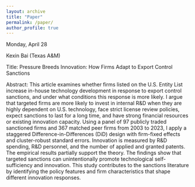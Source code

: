 ```yaml
---
layout: archive
title: "Paper"
permalink: /paper/
author_profile: true
---
```



Monday, April 28

Kexin Bai (Texas A&M)

Title: Pressure Breeds Innovation: How Firms Adapt to Export Control Sanctions

Abstract: This article examines whether firms listed on the U.S. Entity List increase in-house technology development in response to export control sanctions, and under what conditions this response is more likely. I argue that targeted firms are more likely to invest in internal R&D when they are highly dependent on U.S. technology, face strict license review policies, expect sanctions to last for a long time, and have strong financial resources or existing innovation capacity. Using a panel of 97 publicly traded sanctioned firms and 367 matched peer firms from 2003 to 2023, I apply a staggered Difference-in-Differences (DiD) design with firm-fixed effects and cluster-robust standard errors. Innovation is measured by R&D spending, R&D personnel, and the number of applied and granted patents. The empirical results partially support the theory. The findings show that targeted sanctions can unintentionally promote technological self-sufficiency and innovation. This study contributes to the sanctions literature by identifying the policy features and firm characteristics that shape different innovation responses.
